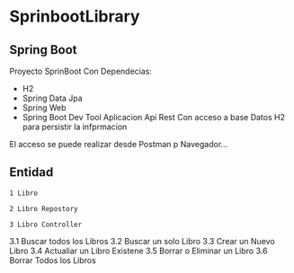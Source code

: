 # SprinbootLibrary
## Spring Boot 
Proyecto SprinBoot Con Dependecias:

*  H2
*  Spring Data Jpa
*  Spring Web
*  Spring Boot Dev Tool
Aplicacion Api Rest Con acceso a base Datos H2 para persistir la infprmacion


El acceso se puede realizar desde Postman p Navegador...

## Entidad

    1 Libro

    2 Libro Repostory

    3 Libro Controller

3.1  Buscar todos los Libros
3.2 Buscar un solo Libro
3.3 Crear un Nuevo Libro
3.4 Actualiar un Libro Existene
3.5 Borrar o Eliminar un Libro
3.6 Borrar Todos los Libros
